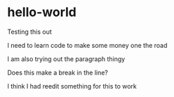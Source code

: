 hello-world
===========

Testing this out
<p> I need to learn code to make some money one the road </p>

<p> I am also trying out the paragraph thingy </p> <brk/> Does this make a break in the line? <brk/>





<p> I think I had reedit something for this to work </p>
